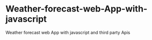 # Weather-forecast-web-App-with-javascript
Weather forecast web App with javascript and third party Apis
